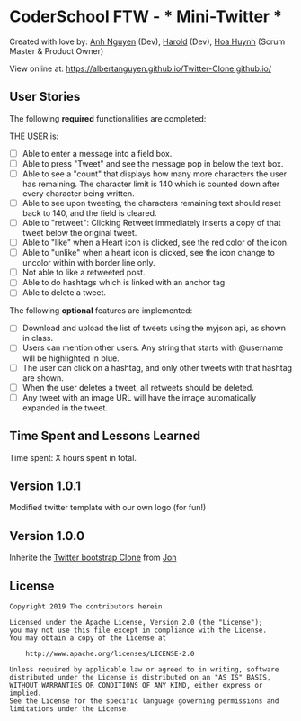 # CoderSchool FTW - * Mini-Twitter *

Created with love by: <a href="https://github.com/albertanguyen">Anh Nguyen</a> (Dev), <a href="https://github.com/SteelHeart112">Harold</a> (Dev), <a href="https://github.com/huynhtehoa">Hoa Huynh</a> (Scrum Master & Product Owner) 

View online at: https://albertanguyen.github.io/Twitter-Clone.github.io/

## User Stories

The following **required** functionalities are completed:

THE USER is:

* [ ] Able to enter a message into a field box.
* [ ] Able to press "Tweet" and see the message pop in below the text box.
* [ ] Able to see a "count" that displays how many more characters the user has remaining. The character limit is 140 which is counted down after every character being written.
* [ ] Able to see upon tweeting, the characters remaining text should reset back to 140, and the field is cleared.
* [ ] Able to "retweet": Clicking Retweet immediately inserts a copy of that tweet below the original tweet.
* [ ] Able to "like" when a Heart icon is clicked, see the red color of the icon.
* [ ] Able to "unlike" when a heart icon is clicked, see the icon change to uncolor within with border line only.
* [ ] Not able to like a retweeted post.
* [ ] Able to do hashtags which is linked with an anchor tag
* [ ] Able to delete a tweet. 

The following **optional** features are implemented:
* [ ] Download and upload the list of tweets using the myjson api, as shown in class.
* [ ] Users can mention other users. Any string that starts with @username will be highlighted in blue.
* [ ] The user can click on a hashtag, and only other tweets with that hashtag are shown.
* [ ] When the user deletes a tweet, all retweets should be deleted.
* [ ] Any tweet with an image URL will have the image automatically expanded in the tweet.

[//]: #  (The following **additional** features are implemented:)

## Time Spent and Lessons Learned

Time spent: X hours spent in total.

[//]: #  (Describe any challenges encountered while building the app.)

## Version 1.0.1
Modified twitter template with our own logo (for fun!)

## Version 1.0.0
Inherite the <a href="https://github.com/jvadillo/twitter-bootstrap">Twitter bootstrap Clone</a> from <a href="https://github.com/jvadillo">Jon</a>


## License

    Copyright 2019 The contributors herein 

    Licensed under the Apache License, Version 2.0 (the "License");
    you may not use this file except in compliance with the License.
    You may obtain a copy of the License at

        http://www.apache.org/licenses/LICENSE-2.0

    Unless required by applicable law or agreed to in writing, software
    distributed under the License is distributed on an "AS IS" BASIS,
    WITHOUT WARRANTIES OR CONDITIONS OF ANY KIND, either express or implied.
    See the License for the specific language governing permissions and
    limitations under the License.